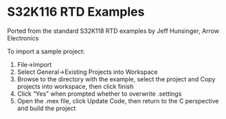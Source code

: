 # S32K116 RTD Examples

Ported from the standard S32K118 RTD examples by Jeff Hunsinger, Arrow Electronics

To import a sample project:

1. File-\>Import  
2. Select General-\>Existing Projects into Workspace
3. Browse to the directory with the example, select the project and Copy projects into workspace, then click finish  
4. Click “Yes” when prompted whether to overwrite .settings  
5. Open the .mex file, click Update Code, then return to the C perspective and build the project
